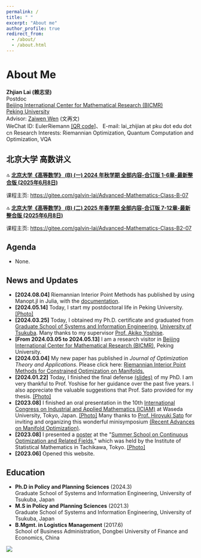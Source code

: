 ```yaml
---
permalink: /
title: " "
excerpt: "About me"
author_profile: true
redirect_from: 
  - /about/
  - /about.html
---
```


# About Me

**Zhjian Lai (赖志坚)**\
Postdoc\
[Beijing International Center for Mathematical Research (BICMR)](http://bicmr.pku.edu.cn/)\
[Peking University](https://english.pku.edu.cn/)\
Advisor: [Zaiwen Wen](http://faculty.bicmr.pku.edu.cn/~wenzw/) (文再文)\
WeChat ID: EulerRiemann [[QR code]](https://galvinlai.github.io/images/qr_code_300.jpg)、
E-mail:  lai_zhijian at pku dot edu dot cn
Research Interests: Riemannian Optimization, Quantum Computation and Optimization, VQA

## 北京大学 高数讲义

:top: [**北京大学《高等数学》 (B) (一) 2024 年秋学期 全部内容-合订版 1-6章-最新整合版 (2025年6月8日)**](https://gitee.com/galvin-lai/Advanced-Mathematics-Class-B-07/raw/master/AM-B-1-PKU-ALL.pdf)

课程主页: https://gitee.com/galvin-lai/Advanced-Mathematics-Class-B-07

:top: [**北京大学《高等数学》 (B) (二) 2025 年春学期 全部内容-合订版 7-12章-最新整合版 (2025年6月8日)**](https://gitee.com/galvin-lai/Advanced-Mathematics-Class-B2-07/raw/master/AM-B-2-PKU-ALL.pdf) 

课程主页: https://gitee.com/galvin-lai/Advanced-Mathematics-Class-B2-07

## Agenda

 - None.

## News and Updates

- **[2024.08.04]** Riemannian Interior Point Methods has published by using Manopt.jl in Julia, with the [documentation](https://manoptjl.org/stable/solvers/interior_point_Newton/).
- **[2024.05.14]** Today, I start my postdoctoral life in Peking University. [[Photo]](https://galvinlai.github.io/images/weiming_lake_20240516092531.jpg)
- **[2024.03.25]** Today, I obtained my Ph.D. certificate and graduated from [Graduate School of Systems and Information Engineering](https://www.sie.tsukuba.ac.jp/eng/), [University of Tsukuba](https://www.tsukuba.ac.jp/en/). Many thanks to my supervisor [Prof. Akiko Yoshise](https://infoshako.sk.tsukuba.ac.jp/~yoshise/).
- **[From 2024.03.05 to 2024.05.13]** I am a research visitor in [Beijing International Center for Mathematical Research (BICMR)](https://bicmr.pku.edu.cn/), Peking University.
- **[2024.03.04]** My new paper has published in *Journal of Optimization Theory and Applications*. Please click here: [Riemannian Interior Point Methods for Constrained Optimization on Manifolds.]( https://doi.org/10.1007/s10957-024-02403-8)
- **[2024.01.22]** Today, I finished the final defense [(slides)](https://galvinlai.github.io/files/slides/2024_01_22_PhD_FinalDefense.pdf) of my PhD. I am very thankful to Prof. Yoshise for her guidance over the past five years. I also appreciate the valuable suggestions that Prof. Sato provided for my thesis. [[Photo]](https://galvinlai.github.io/images/sato_yoshise_lai_2024-01-22.jpg)
- **[2023.08]** I finished an oral presentation in the 10th [International Congress on Industrial and Applied Mathematics (ICIAM)](https://iciam2023.org/) at Waseda University, Tokyo, Japan. [[Photo]](https://galvinlai.github.io/images/ICIAM2023.jpg) Many thanks to [Prof. Hiroyuki Sato](https://sites.google.com/site/hiroyukisatoeng/home) for inviting and organizing this wonderful minisymposium [(Recent Advances on Manifold Optimization)](https://iciam2023.org/registered_data?id=01064).
- **[2023.08]** I presented a [poster](https://galvinlai.github.io/talks/) at the "[Summer School on Continuous Optimization and Related Fields](https://www.ism.ac.jp/~mirai/sscoke/2023/)," which was held by the Institute of Statistical Mathematics in Tachikawa, Tokyo. [[Photo]](https://galvinlai.github.io/images/2023-08-11-sscoke-group-photo-b.jpg)
- **[2023.06]** Opened this website.

## Education

- **Ph.D in Policy and Planning Sciences** (2024.3)\
  Graduate School of Systems and Information Engineering, University of Tsukuba, Japan
- **M.S in Policy and Planning Sciences** (2021.3)\
  Graduate School of Systems and Information Engineering, University of Tsukuba, Japan
- **B.Mgmt. in Logistics Management** (2017.6)\
  School of Business Administration, Dongbei University of Finance and Economics, China


<a href='https://clustrmaps.com/site/1bv2n'  title='Visit tracker'><img src='//clustrmaps.com/map_v2.png?cl=ffffff&w=300&t=n&d=J6_1YGeLg-J7t5ToGOrm1lj_HeE4j7CR-SSuDJOBqso&co=2d78ad&ct=ffffff'/></a>
